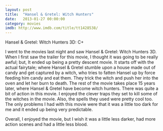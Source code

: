 ```yaml
---
layout: post
title:  "Hansel & Gretel: Witch Hunters"
date:   2013-01-27 00:00:00
category: movies
imdb: http://www.imdb.com/title/tt1428538/
---
```


Hansel & Gretel: Witch Hunters 3D: C+

I went to the movies last night and saw Hansel & Gretel: Witch Hunters 3D. When I first saw the trailer for this movie, I thought it was going to be really awful; but, It ended up being a pretty descent movie. It starts off with the actual fairytale; where Hansel & Gretel stumble upon a house made out of candy and get captured by a witch, who tries to fatten Hansel up by force feeding him candy and eat them. They trick the witch and push her into the oven and let her burn to death. The rest of the movie takes place 15 years later, where Hansel & Gretel have become witch hunters. There was quite a bit of action in this movie. I enjoyed the clever traps they set to kill some of the witches in the movie. Also, the spells they used were pretty cool too. The only problems I had with this movie were that it was a little too dark for me and it ended up being very predictable.

Overall, I enjoyed the movie, but I wish it was a little less darker, had more action scenes and had a little less blood.

